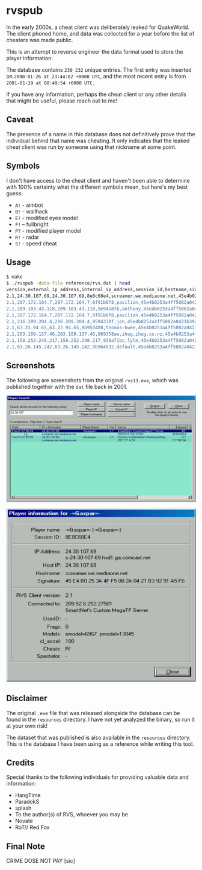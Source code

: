 # rvspub

In the early 2000s, a cheat client was deliberately leaked for QuakeWorld. The
client phoned home, and data was collected for a year before the list of
cheaters was made public.

This is an attempt to reverse engineer the data format used to store the player
information.

The database contains `230 232` unique entries. The first entry was inserted
on `2000-01-26 at 23:44:02 +0000 UTC`, and the most recent entry is from
`2001-01-29 at 08:49:54 +0000 UTC.`

If you have any information, perhaps the cheat client or any other details
that might be useful, please reach out to me!

## Caveat

The presence of a name in this database does not definitively prove that the
individual behind that name was cheating. It only indicates that the leaked
cheat client was run by someone using that nickname at some point.

## Symbols

I don't have access to the cheat client and haven't been able to determine
with 100% certainty what the different symbols mean, but here's my best guess:

- `A!` - aimbot
- `B!` - wallhack
- `E!` - modified eyes model
- `F!` – fullbright
- `P?` - modified player model
- `R!` - radar
- `S!` - speed cheat

## Usage

```sh
$ make
$ ./rvspub -data-file reference/rvs.dat | head
version,external_ip_address,internal_ip_address,session_id,hostname,signature,timestamp,duration,server_address,server_hostname,user_id,name,eyes_model,player_model,frags,cl_accel,cheats,is_spectator
2.1,24.30.107.69,24.30.107.69,8e8c68e4,screamer.we.mediaone.net,45e4b0253a4ff5082a0421b39291a5f6,2000-01-26T23:44:02Z,2000-01-26T23:44:42Z,209.52.6.252:27501,SmarttNet's Custom MegaTF Server,0,-=Gaspar=-,6967,13845,0,100,R!,false
2.1,207.172.164.7,207.172.164.7,8f91b6f8,pavilion,45e4b0253a4ff5082a0421b39291a5f6,2000-01-27T00:09:04Z,2000-01-27T00:09:04Z,209.246.197.66:27500,[GOD].GameTrak.#2.CA,0,lasdf,6967,33168,0,100,P?,false
2.1,209.103.43.118,209.103.43.118,9e94a87b,anthony,45e4b0253a4ff5082a0421b39291a5f6,2000-01-27T00:00:34Z,2000-01-27T00:11:41Z,24.112.63.188:27500,Clan BEL MEGATF Public Server,0,Zeus,6967,13845,3,400,S! R!,false
2.1,207.172.164.7,207.172.164.7,8f91b6f8,pavilion,45e4b0253a4ff5082a0421b39291a5f6,2000-01-27T00:09:36Z,2000-01-27T00:12:43Z,209.246.197.66:27500,[GOD].GameTrak.#2.CA,0,lasdf,6967,33168,0,100,P? R!,false
2.1,216.209.204.4,216.209.204.4,9594330f,jon,45e4b0253a4ff5082a0421b39291a5f6,2000-01-27T00:19:05Z,2000-01-27T00:20:00Z,24.112.105.208:27500,BJServerOfLove,0,{e}Jon,6967,33168,0,100,P? R!,false
2.1,63.23.94.65,63.23.94.65,8b95d408,thomas-hwee,45e4b0253a4ff5082a0421b39291a5f6,2000-01-27T00:19:24Z,2000-01-27T00:20:19Z,208.195.192.5:27500,[I'm 12]'s Jungle Gym: QF or vanilla,0,newbie,6967,33168,0,9999,P? S! R!,false
2.1,203.109.137.46,203.109.137.46,969358ae,ihug.ihug.co.nz,45e4b0253a4ff5082a0421b39291a5f6,2000-01-27T00:37:45Z,2000-01-27T00:39:19Z,games.gen.nz,You Abuse and you lose,0,,6967,33168,0,100,P? R!,false
2.1,158.252.248.217,158.252.248.217,938a71bc,lyle,45e4b0253a4ff5082a0421b39291a5f6,2000-01-27T00:36:34Z,2000-01-27T00:41:15Z,localhost,Intel TF2.9 Clan[GT],0,Glint,0,0,-2,100,E! P?,false
2.1,63.26.145.242,63.26.145.242,9b964532,default,45e4b0253a4ff5082a0421b39291a5f6,2000-01-27T00:59:53Z,2000-01-27T01:17:03Z,static.com:27500,Static's Clan Arena Damage,0,practiceing name,10539,13845,5,120,E! S!,false
```

## Screenshots

The following are screenshots from the original `rvs13.exe`, which was published
together with the `dat` file back in 2001.

![Player Search](./resources/playersearch.jpg)

![Player Information](./resources/playerinformation.jpg)

## Disclaimer

The original `.exe` file that was released alongside the database can be found
in the `resources` directory. I have not yet analyzed the binary, so run it at
your own risk!

The dataset that was published is also available in the `resources` directory.
This is the database I have been using as a reference while writing this tool.

## Credits

Special thanks to the following individuals for providing valuable data and
information:

- HangTime
- ParadokS
- splash
- To the author(s) of RVS, whoever you may be
- Novate
- RoT// Red Fox

## Final Note

CRIME DOSE NOT PAY [sic]
